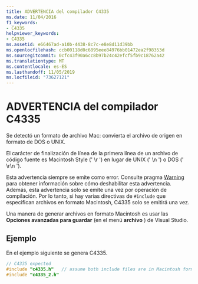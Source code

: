 ```yaml
---
title: ADVERTENCIA del compilador C4335
ms.date: 11/04/2016
f1_keywords:
- C4335
helpviewer_keywords:
- C4335
ms.assetid: e66467ad-a10b-4438-8c7c-e8e8d11d39bb
ms.openlocfilehash: ccb00118d0c6895eee84976bb01472ea2f98353d
ms.sourcegitcommit: 0cfc43f90a6cc8b97b24c42efcf5fb9c18762a42
ms.translationtype: MT
ms.contentlocale: es-ES
ms.lasthandoff: 11/05/2019
ms.locfileid: "73627121"
---
```

# <a name="compiler-warning-c4335"></a>ADVERTENCIA del compilador C4335

Se detectó un formato de archivo Mac: convierta el archivo de origen en formato de DOS o UNIX.

El carácter de finalización de línea de la primera línea de un archivo de código fuente es Macintosh Style (' \r ') en lugar de UNIX (' \n ') o DOS (' \r\n ').

Esta advertencia siempre se emite como error.  Consulte pragma [Warning](../../preprocessor/warning.md) para obtener información sobre cómo deshabilitar esta advertencia.  Además, esta advertencia solo se emite una vez por operación de compilación. Por lo tanto, si hay varias directivas de `#include` que especifican archivos en formato Macintosh, C4335 solo se emitirá una vez.

Una manera de generar archivos en formato Macintosh es usar las **Opciones avanzadas para guardar** (en el menú **archivo** ) de Visual Studio.

## <a name="example"></a>Ejemplo

En el ejemplo siguiente se genera C4335.

```cpp
// C4335 expected
#include "c4335.h"   // assume both include files are in Macintosh format
#include "c4335_2.h"
```
